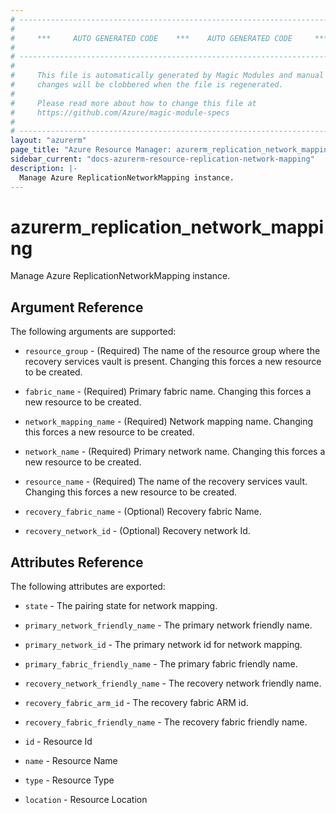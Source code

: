 ```yaml
---
# ----------------------------------------------------------------------------
#
#     ***     AUTO GENERATED CODE    ***    AUTO GENERATED CODE     ***
#
# ----------------------------------------------------------------------------
#
#     This file is automatically generated by Magic Modules and manual
#     changes will be clobbered when the file is regenerated.
#
#     Please read more about how to change this file at
#     https://github.com/Azure/magic-module-specs
#
# ----------------------------------------------------------------------------
layout: "azurerm"
page_title: "Azure Resource Manager: azurerm_replication_network_mapping"
sidebar_current: "docs-azurerm-resource-replication-network-mapping"
description: |-
  Manage Azure ReplicationNetworkMapping instance.
---
```


# azurerm_replication_network_mapping

Manage Azure ReplicationNetworkMapping instance.


## Argument Reference

The following arguments are supported:

* `resource_group` - (Required) The name of the resource group where the recovery services vault is present. Changing this forces a new resource to be created.

* `fabric_name` - (Required) Primary fabric name. Changing this forces a new resource to be created.

* `network_mapping_name` - (Required) Network mapping name. Changing this forces a new resource to be created.

* `network_name` - (Required) Primary network name. Changing this forces a new resource to be created.

* `resource_name` - (Required) The name of the recovery services vault. Changing this forces a new resource to be created.

* `recovery_fabric_name` - (Optional) Recovery fabric Name.

* `recovery_network_id` - (Optional) Recovery network Id.

## Attributes Reference

The following attributes are exported:

* `state` - The pairing state for network mapping.

* `primary_network_friendly_name` - The primary network friendly name.

* `primary_network_id` - The primary network id for network mapping.

* `primary_fabric_friendly_name` - The primary fabric friendly name.

* `recovery_network_friendly_name` - The recovery network friendly name.

* `recovery_fabric_arm_id` - The recovery fabric ARM id.

* `recovery_fabric_friendly_name` - The recovery fabric friendly name.

* `id` - Resource Id

* `name` - Resource Name

* `type` - Resource Type

* `location` - Resource Location
